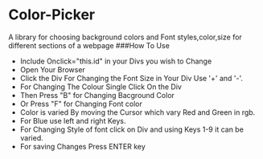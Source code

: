 # Color-Picker
A library for choosing background colors and Font styles,color,size  for different sections of a webpage
###How To Use
- Include Onclick="this.id" in your Divs you wish to Change
- Open Your Browser
- Click the Div For Changing the Font Size in Your Div Use  '+'  and  '-'.
- For Changing The Colour Single Click On the Div
- Then Press "B" for Changing Bacground Color
- Or Press "F" for Changing Font color
- Color is varied By moving the Cursor which vary Red and Green in rgb.
- For Blue use left and right Keys.
- For Changing Style of font click on Div and using  Keys 1-9  it can be varied.
- For saving Changes Press ENTER key

